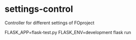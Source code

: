 # settings-control

Controller for different settings of FOproject

FLASK_APP=flask-test.py FLASK_ENV=development flask run